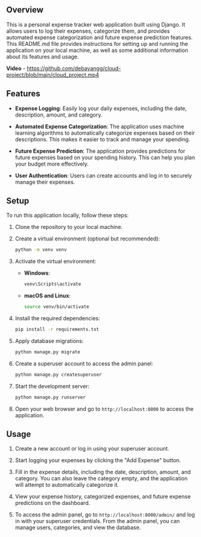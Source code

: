 ## Overview

This is a personal expense tracker web application built using Django. It allows users to log their expenses, categorize them, and provides automated expense categorization and future expense prediction features. This README.md file provides instructions for setting up and running the application on your local machine, as well as some additional information about its features and usage.

**Video** - https://github.com/debayangg/cloud-project/blob/main/cloud_project.mp4

## Features

- **Expense Logging**: Easily log your daily expenses, including the date, description, amount, and category.

- **Automated Expense Categorization**: The application uses machine learning algorithms to automatically categorize expenses based on their descriptions. This makes it easier to track and manage your spending.

- **Future Expense Prediction**: The application provides predictions for future expenses based on your spending history. This can help you plan your budget more effectively.

- **User Authentication**: Users can create accounts and log in to securely manage their expenses.

## Setup

To run this application locally, follow these steps:

1. Clone the repository to your local machine.

2. Create a virtual environment (optional but recommended):

   ```bash
   python -m venv venv
   ```

3. Activate the virtual environment:

   - **Windows**:

     ```bash
     venv\Scripts\activate
     ```

   - **macOS and Linux**:

     ```bash
     source venv/bin/activate
     ```

4. Install the required dependencies:

   ```bash
   pip install -r requirements.txt
   ```

5. Apply database migrations:

   ```bash
   python manage.py migrate
   ```

6. Create a superuser account to access the admin panel:

   ```bash
   python manage.py createsuperuser
   ```

7. Start the development server:

   ```bash
   python manage.py runserver
   ```

8. Open your web browser and go to `http://localhost:8000` to access the application.

## Usage

1. Create a new account or log in using your superuser account.

2. Start logging your expenses by clicking the "Add Expense" button.

3. Fill in the expense details, including the date, description, amount, and category. You can also leave the category empty, and the application will attempt to automatically categorize it.

4. View your expense history, categorized expenses, and future expense predictions on the dashboard.

5. To access the admin panel, go to `http://localhost:8000/admin/` and log in with your superuser credentials. From the admin panel, you can manage users, categories, and view the database.
